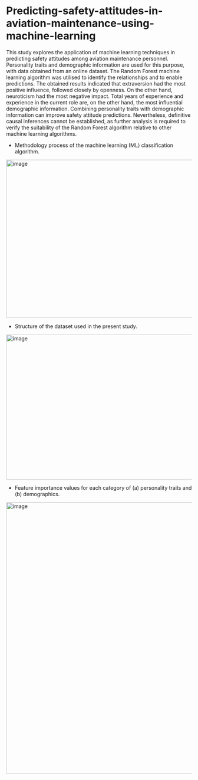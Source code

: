 # Predicting-safety-attitudes-in-aviation-maintenance-using-machine-learning
This study explores the application of machine learning techniques in predicting safety attitudes among aviation
maintenance personnel. Personality traits and demographic information are used for this purpose, with data
obtained from an online dataset. The Random Forest machine learning algorithm was utilised to identify the
relationships and to enable predictions. The obtained results indicated that extraversion had the most positive
influence, followed closely by openness. On the other hand, neuroticism had the most negative impact. Total
years of experience and experience in the current role are, on the other hand, the most influential demographic
information. Combining personality traits with demographic information can improve safety attitude predictions.
Nevertheless, definitive causal inferences cannot be established, as further analysis is required to verify
the suitability of the Random Forest algorithm relative to other machine learning algorithms.

- Methodology process of the machine learning (ML) classification algorithm.
<img width="763" height="429" alt="image" src="https://github.com/user-attachments/assets/f6ca6ac5-67cf-45b6-9920-3f464c6cba1f" />

- Structure of the dataset used in the present study.
<img width="748" height="393" alt="image" src="https://github.com/user-attachments/assets/79221ac0-d714-4aab-bc80-f8073aae6094" />

- Feature importance values for each category of (a) personality traits and (b) demographics.
<img width="746" height="736" alt="image" src="https://github.com/user-attachments/assets/850dec77-ac9e-4ff7-adbd-bcecc16483b2" />



